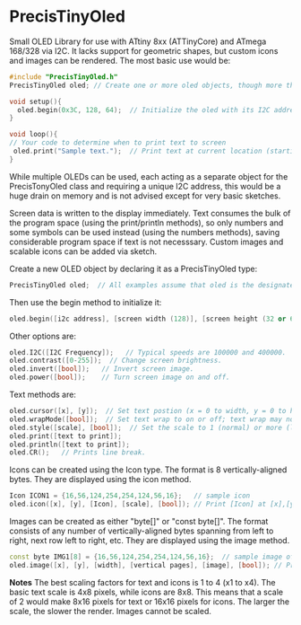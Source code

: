 # PrecisTinyOled
Small OLED Library for use with ATtiny 8xx (ATTinyCore) and ATmega 168/328 via I2C. It lacks support for geometric shapes, but custom icons and images can be rendered. The most basic use would be:
```cpp
#include "PrecisTinyOled.h"
PrecisTinyOled oled; // Create one or more oled objects, though more than one is not advised.

void setup(){
  oled.begin(0x3C, 128, 64);  // Initialize the oled with its I2C address, as well as pixel width and height.
}

void loop(){
// Your code to determine when to print text to screen
 oled.print("Sample text.");  // Print text at current location (starting at top left).
}
```

While multiple OLEDs can be used, each acting as a separate object for the PrecisTonyOled class and requiring a unique I2C address, this would be a huge drain on memory and is not advised except for very basic sketches.

Screen data is written to the display immediately. Text consumes the bulk of the program space (using the print/println methods), so only numbers and some symbols can be used instead (using the numbers methods), saving considerable program space if text is not necesssary. Custom images and scalable icons can be added via sketch.

Create a new OLED object by declaring it as a PrecisTinyOled type:
```cpp
PrecisTinyOled oled;  // All examples assume that oled is the designated display.
```
Then use the begin method to initialize it: 
```cpp
oled.begin([i2c address], [screen width (128)], [screen height (32 or 64)]);
```
Other options are:
```cpp
oled.I2C([I2C Frequency]);   // Typical speeds are 100000 and 400000.
oled.contrast([0-255]);  // Change screen brightness.
oled.invert([bool]);   // Invert screen image.
oled.power([bool]);    // Turn screen image on and off.
```
Text methods are:
```cpp
oled.cursor([x], [y]);  // Set text postion (x = 0 to width, y = 0 to height).
oled.wrapMode([bool]);  // Set text wrap to on or off; text wrap may not work properly in all cases.
oled.style([scale], [bool]);  // Set the scale to 1 (normal) or more (larger) and whether to display or delete.
oled.print([text to print]);
oled.println([text to print]);
oled.CR();   // Prints line break.
```
Icons can be created using the Icon type. The format is 8 vertically-aligned bytes. They are displayed using the icon method.
```cpp
Icon ICON1 = {16,56,124,254,254,124,56,16};   // sample icon
oled.icon([x], [y], [Icon], [scale], [bool]); // Print [Icon] at [x],[y] at [scale], with [bool] to determine display/delete.
```
Images can be created as either "byte[]" or "const byte[]". The format consists of any number of vertically-aligned bytes spanning from left to right, next row left to right, etc. They are displayed using the image method.
```cpp
const byte IMG1[8] = {16,56,124,254,254,124,56,16};  // sample image of 8 pixels across by 8 (1 page) down
oled.image([x], [y], [width], [vertical pages], [image], [bool]); // Print [image] at [x],[y] spanning the width by pages down with [bool] to determine display/delete.
```

**Notes**
The best scaling factors for text and icons is 1 to 4 (x1 to x4). The basic text scale is 4x8 pixels, while icons are 8x8. This means that a scale of 2 would make 8x16 pixels for text or 16x16 pixels for icons. The larger the scale, the slower the render. Images cannot be scaled.
